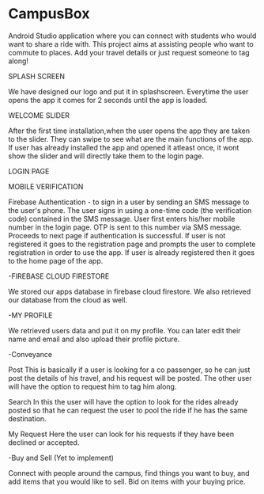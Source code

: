# CampusBox
Android Studio application where you can connect with students who would want to share a ride with.
This project aims at assisting people who want to commute to places.
Add your travel details or just request someone to tag along!

                                                                    
SPLASH SCREEN

  We have designed our logo and put it in splashscreen.
  Everytime the user opens the app it comes for 2 seconds until the app is loaded.

WELCOME SLIDER

  After the first time installation,when the user opens the app they are taken to the slider.
  They can swipe to see what are the main functions of the app.
  If user has already installed the app and opened it atleast once, it wont show the slider and will directly take them to the login page.

LOGIN PAGE

  MOBILE VERIFICATION
  
   Firebase Authentication -  to sign in a user by sending an SMS message to the user's phone.
   The user signs in using a one-time code (the verification code) contained in the SMS message.
   User first enters his/her mobile number in the login page.
   OTP is sent to this number via SMS message. Proceeds to next page if authentication is successful.
   If user  is not registered it goes to the registration page and prompts the user to complete registration in order to use the app.
   If user is already registered then it goes to the home page of the app.


-FIREBASE CLOUD FIRESTORE

  We stored our apps database in firebase cloud firestore.
  We also retrieved our database from the cloud as well.


-MY PROFILE

  We retrieved users data and put it on my profile.
  You can later edit their name and email and also upload their profile picture.


-Conveyance

  Post
    This is basically if a user is looking for a co passenger, so he can just post the details of his travel, and his request will be posted. The other user will       have the option to request him to tag him along.

  Search
    In this the user will have the option to look for the rides already posted so that he can request the user to pool the ride if he has the same destination.

  My Request
    Here the user can look for his requests if they have been declined or accepted.


-Buy and Sell (Yet to implement)

  Connect with people around the campus, find things you want to buy, and add items that you would like to sell. 
  Bid on items with your buying price.



